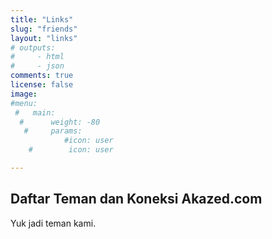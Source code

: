 ```yaml
---
title: "Links"
slug: "friends"
layout: "links"
# outputs:
#     - html
#     - json
comments: true
license: false
image: 
#menu:
 #   main: 
  #      weight: -80
   #     params:
            #icon: user
    #        icon: user

---
```

## Daftar Teman dan Koneksi Akazed.com

Yuk jadi teman kami.